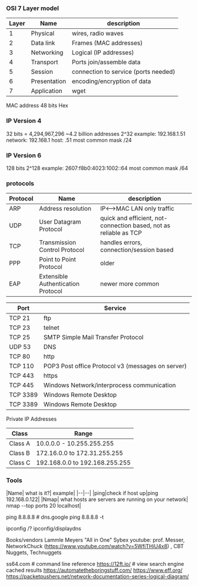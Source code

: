 
### OSI 7 Layer model

|Layer | Name | description |
|---|---|---|
|1 |Physical|wires, radio waves |
|2 |Data link| Frames (MAC addresses) |
|3 |Networking | Logical (IP addresses) |
|4 |Transport | Ports join/assemble data|
|5 |Session | connection to service (ports needed)|
|6 |Presentation|encoding/encryption of data|
|7 |Application | wget|



MAC address 48 bits Hex

### IP Version 4
32 bits = 4,294,967,296  ~4.2 billion addresses  2^32
example: 192.168.1.51  
network: 192.168.1
host: .51
most common mask /24

### IP Version 6
128 bits
2^128
example: 2607:f8b0:4023:1002::64
most common mask /64


### protocols

|Protocol | Name | description |
|---|---|---|
|ARP|Address resolution | IP<-->MAC  LAN only traffic|
|UDP|User Datagram Protocol| quick and efficient, not-connection based, not as reliable as TCP|
|TCP|Transmission Control Protocol| handles errors, connection/session based |
|PPP| Point to Point Protocol|older|
|EAP|Extensible Authentication Protocol|newer more common |


|Port | Service|
|---|---|
|TCP 21| ftp|
|TCP 23| telnet|
|TCP 25| SMTP Simple Mail Transfer Protocol|
|UDP 53|DNS|
|TCP 80| http|
|TCP 110| POP3 Post office Protocol v3 (messages on server) |
|TCP 443| https|
|TCP 445| Windows Network/interprocess communication|
|TCP 3389| Windows Remote Desktop|
|TCP 3389| Windows Remote Desktop|


Private IP Addresses

|Class|Range |
|--|--|
|Class A| 10.0.0.0 - 10.255.255.255|
|Class B| 172.16.0.0 to 172.31.255.255|
|Class C| 192.168.0.0 to 192.168.255.255|



### Tools
|Name| what is it?| example|
|--|--|
|ping|check if host up|ping 192.168.0.122|
|Nmap| what hosts are servers are running on your network| nmap --top ports 20 localhost|


ping 8.8.8.8  # dns.google
ping 8.8.8.8 -t  


ipconfig /?
ipconfig/displaydns

Books/vendors
Lammle
Meyers "All in One"
Sybex
youtube: prof. Messer, NetworkChuck (https://www.youtube.com/watch?v=5WfiTHiU4x8) , CBT Nuggets, Technuggets

ss64.com # command line reference
https://12ft.io/  # view search engine cached results
https://automatetheboringstuff.com/
https://www.eff.org/
https://packetpushers.net/network-documentation-series-logical-diagram/

